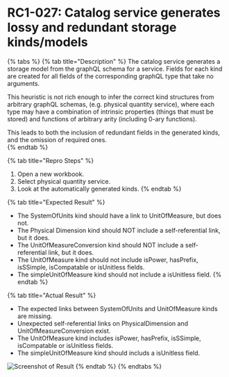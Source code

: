 # RC1-027: Catalog service generates lossy and redundant storage kinds/models

{% tabs %}
{% tab title="Description" %}
The catalog service generates a storage model from the graphQL schema for a service. Fields for each kind are created for all fields of the corresponding graphQL type that take no arguments.    

This heuristic is not rich enough to infer the correct kind structures from arbitrary graphQL schemas, \(e.g. physical quantity service\), where each type may have a combination of intrinsic properties \(things that must be stored\) and functions of arbitrary arity \(including 0-ary functions\).   

This leads to both the inclusion of redundant fields in the generated kinds, and the omission of required ones.     
{% endtab %}

{% tab title="Repro Steps" %}
1. Open a new workbook.   
2. Select physical quantity service.
3. Look at the automatically generated kinds.
{% endtab %}

{% tab title="Expected Result" %}
* The SystemOfUnits kind should have a link to UnitOfMeasure, but does not.   
* The Physical Dimension kind should NOT include a self-referential link, but it does.
* The UnitOfMeasureConversion kind should NOT include a self-referential link, but it does.
* The UnitOfMeasure kind should not include isPower, hasPrefix, isSSimple, isCompatable or isUnitless fields.
* The simpleUnitOfMeasure kind should not include a isUnitless field.
{% endtab %}

{% tab title="Actual Result" %}
* The expected links between SystemOfUnits and UnitOfMeasure kinds are missing.
* Unexpected self-referential links on PhysicalDimension and UnitOfMeasureConversion exist.
* The UnitOfMeasure kind includes isPower, hasPrefix, isSSimple, isCompatable or isUnitless fields.
* The simpleUnitOfMeasure kind should includs a isUnitless field.

![Screenshot of Result](https://maanaimages.blob.core.windows.net/maana-q-documentation/image%20%281%29.png)
{% endtab %}
{% endtabs %}

